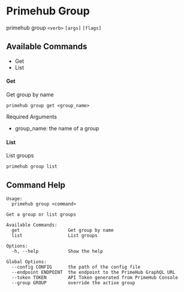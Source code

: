 
# Primehub Group

primehub group `<verb>` `[args]` `[flags]`


## Available Commands

* Get
* List



#### Get

Get group by name


```
primehub group get <group_name>
```
Required Arguments
* group_name: the name of a group
 


 



#### List

List groups


```
primehub group list
```
 


 


 

## Command Help

```
Usage: 
  primehub group <command>

Get a group or list groups

Available Commands:
  get                  Get group by name
  list                 List groups

Options:
  -h, --help           Show the help

Global Options:
  --config CONFIG      the path of the config file
  --endpoint ENDPOINT  the endpoint to the PrimeHub GraphQL URL
  --token TOKEN        API Token generated from PrimeHub Console
  --group GROUP        override the active group

```